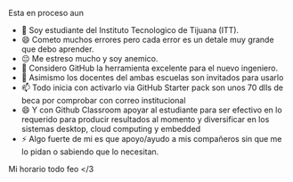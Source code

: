 Esta en proceso aun

- 🔭 Soy estudiante del Instituto Tecnologico de Tijuana (ITT).
- 😄 Cometo muchos errores pero cada error es un detale muy grande que debo aprender.
- 😔 Me estreso mucho y soy anemico.
- 🤔 Considero GitHub la herramienta excelente para el nuevo ingeniero.
- 💬 Asimismo los docentes del ambas escuelas son invitados para usarlo 
- 📫 Todo inicia con activarlo via GitHub Starter pack son unos 70 dlls de beca por comprobar con correo institucional 
- 😄 Y con Github Classroom apoyar al estudiante para ser efectivo en lo requerido para producir resultados al momento y diversificar en los sistemas desktop, cloud computing y embedded 
- ⚡ Algo fuerte de mi es que apoyo/ayudo a mis compañeros sin que me lo pidan o sabiendo que lo necesitan.

Mi horario todo feo </3
